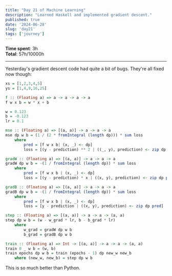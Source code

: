 ```yaml
---
title: "Day 21 of Machine Learning"
description: "Learned Haskell and implemented gradient descent."
published: true
date: '2024-06-28'
slug: 'day21'
tags: ['journey']
---
```

<script>
    import Image from '$lib/components/Image.svelte';
</script>

**Time spent**: 3h<br /> **Total**: 57h/10000h

___

Yesterday's gradient descent code had quite a bit of bugs. They're all fixed now though:

```haskell
xs = [1,2,3,4,5]
ys = [1,4,9,16,25]

f :: (Floating a) => a -> a -> a -> a
f w x b = w * x + b

w = 0.123
b = -0.123
lr = 0.1

mse :: (Floating a) => [(a, a)] -> a -> a -> a
mse dp w b = (1 / (2 * fromIntegral (length dp))) * sum loss
    where
        pred = [f w x b| (x, _) <- dp]
        loss = [(y - prediction) ** 2 | ((_, y), prediction) <- zip dp pred]

gradW :: (Floating a) => [(a, a)] -> a -> a -> a
gradW dp w b = -(1 / fromIntegral (length dp)) * sum loss
    where
        pred = [f w x b | (x, _) <- dp]
        loss = [(y - prediction) * x | ((x, y), prediction) <- zip dp pred]

gradB :: (Floating a) => [(a, a)] -> a -> a -> a
gradB dp w b = -(1 / fromIntegral (length dp)) * sum loss
    where
        pred = [f w x b | (x, _) <- dp]
        loss = [y - prediction | ((x, y), prediction) <- zip dp pred]

step :: (Floating a) => [(a, a)] -> a -> a -> (a, a)
step dp w b = (w - w_grad * lr, b - b_grad * lr)
    where
        w_grad = gradW dp w b
        b_grad = gradB dp w b

train :: (Floating a) => Int -> [(a, a)] -> a -> a -> (a, a)
train 0 _ w b = (w, b)
train epochs dp w b = train (epochs - 1) dp new_w new_b
    where (new_w, new_b) = step dp w b
```

This is so much better than Python.
